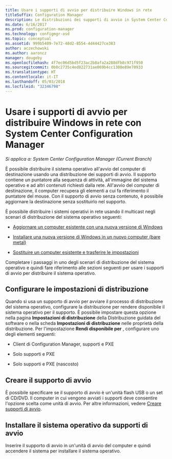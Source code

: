 ```yaml
---
title: Usare i supporti di avvio per distribuire Windows in rete
titleSuffix: Configuration Manager
description: Le distribuzioni dei supporti di avvio in System Center Configuration Manager consentono di distribuire il sistema operativo all'avvio del computer di destinazione.
ms.date: 6/16/2017
ms.prod: configuration-manager
ms.technology: configmgr-osd
ms.topic: conceptual
ms.assetid: 999b5409-7e72-48d2-8554-4d44427ce383
author: aczechowski
ms.author: aaroncz
manager: dougeby
ms.openlocfilehash: 4f7ec06d5bd5f23ac2b8afa2a288dfb8c971f950
ms.sourcegitcommit: 0b0c2735c4ed822731ae069b4cc1380e89e78933
ms.translationtype: HT
ms.contentlocale: it-IT
ms.lasthandoff: 05/03/2018
ms.locfileid: "32346798"
---
```

# <a name="use-bootable-media-to-deploy-windows-over-the-network-with-system-center-configuration-manager"></a>Usare i supporti di avvio per distribuire Windows in rete con System Center Configuration Manager

*Si applica a: System Center Configuration Manager (Current Branch)*

È possibile distribuire il sistema operativo all'avvio del computer di destinazione usando una distribuzione dei supporti di avvio. Il supporto contiene un puntatore alla sequenza di attività, all'immagine del sistema operativo e ad altri contenuti richiesti dalla rete. All'avvio del computer di destinazione, il computer recupera gli elementi a cui fa riferimento il puntatore del mouse. Con il supporto di avvio senza contenuto, è possibile aggiornare la destinazione senza sostituirlo nel supporto.

È possibile distribuire i sistemi operativi in rete usando il multicast negli scenari di distribuzione del sistema operativo seguenti:

-   [Aggiornare un computer esistente con una nuova versione di Windows](refresh-an-existing-computer-with-a-new-version-of-windows.md)

-   [Installare una nuova versione di Windows in un nuovo computer (bare metal)](install-new-windows-version-new-computer-bare-metal.md)  

-   [Sostituire un computer esistente e trasferire le impostazioni](replace-an-existing-computer-and-transfer-settings.md)  

Completare i passaggi in uno degli scenari di distribuzione del sistema operativo e quindi fare riferimento alle sezioni seguenti per usare i supporti di avvio per distribuire il sistema operativo.  

## <a name="configure-deployment-settings"></a>Configurare le impostazioni di distribuzione  
Quando si usa un supporto di avvio per avviare il processo di distribuzione del sistema operativo, configurare la distribuzione per rendere disponibile il sistema operativo per il supporto. È possibile impostare questa opzione nella pagina **Impostazioni di distribuzione** della Distribuzione guidata del software o nella scheda **Impostazioni di distribuzione** nelle proprietà della distribuzione. Per l'impostazione **Rendi disponibile per** , configurare uno degli elementi seguenti:

-   Client di Configuration Manager, supporti e PXE

-   Solo supporti e PXE

-   Solo supporti e PXE (nascosto)

## <a name="create-the-bootable-media"></a>Creare il supporto di avvio
È possibile specificare se il supporto di avvio è un'unità flash USB o un set di CD/DVD. Il computer in cui vengono avviati i supporti deve consentire l'opzione scelta come unità di avvio. Per altre informazioni, vedere [Creare supporti di avvio](create-bootable-media.md).  

##  <a name="BKMK_Deploy"></a> Installare il sistema operativo da supporti di avvio  
Inserire il supporto di avvio in un'unità di avvio del computer e quindi accendere il sistema per installare il sistema operativo.
